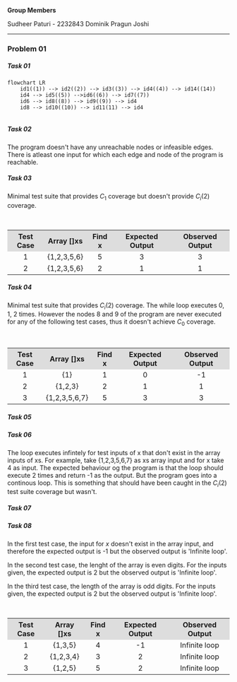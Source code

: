 **Group Members**

Sudheer Paturi - 2232843
Dominik
Pragun Joshi

---

### Problem 01

##### Task 01
```mermaid
flowchart LR
	id1((1)) --> id2((2)) --> id3((3)) --> id4((4)) --> id14((14))
	id4 --> id5((5)) -->id6((6)) --> id7((7))
	id6 --> id8((8)) --> id9((9)) --> id4
	id8 --> id10((10)) --> id11(11) --> id4
	
```

##### Task 02

The program doesn't have any unreachable nodes or infeasible edges. There is atleast one input for which each edge and node of the program is reachable.

##### Task 03
Minimal test suite that provides $C_1$ coverage but doesn't provide $C_i(2)$ coverage.
<table style="text-align:center; width:100%;">  
  <tr style="background-color: #dddddd;">  
    <th style="text-align:center">Test Case</th>  
    <th style="text-align:center">Array []xs</th>  
    <th style="text-align:center">Find x</th>  
    <th style="text-align:center">Expected Output</th>
    <th style="text-align:center">Observed Output</th>
  </tr>  
  <tr style="text-align:center; width:100%;">  
    <td>1</td>  
    <td>{1,2,3,5,6}</td>  
    <td>5</td> 
    <td>3</td>
    <td>3</td>  
  </tr>   
  <tr style="text-align:center; width:100%;">  
    <td>2</td>  
    <td>{1,2,3,5,6}</td>  
    <td>2</td> 
    <td>1</td>
    <td>1</td> 
  </tr>   
</table>

##### Task 04
Minimal test suite that provides $C_i(2)$ coverage. The while loop executes 0, 1, 2 times. However the nodes 8 and 9 of the program are never executed for any of the following test cases, thus it doesn't achieve $C_0$ coverage.
<table style="text-align:center; width:100%;">  
  <tr style="background-color: #dddddd;">  
    <th style="text-align:center">Test Case</th>  
    <th style="text-align:center">Array []xs</th>  
    <th style="text-align:center">Find x</th>  
    <th style="text-align:center">Expected Output</th>
    <th style="text-align:center">Observed Output</th>
  </tr>  
  <tr style="text-align:center; width:100%;">  
    <td>1</td>  
    <td>{1}</td>  
    <td>1</td> 
    <td>0</td>
    <td>-1</td>  
  </tr>
  <tr style="text-align:center; width:100%;">  
    <td>2</td>  
    <td>{1,2,3}</td>  
    <td>2</td> 
    <td>1</td>
    <td>1</td>  
  </tr>
  <tr style="text-align:center; width:100%;">  
    <td>3</td>  
    <td>{1,2,3,5,6,7}</td>  
    <td>5</td> 
    <td>3</td>
    <td>3</td>  
  </tr>    
</table>

##### Task 05

##### Task 06

The loop executes infintely for test inputs of x that don't exist in the array inputs of xs. For example, take {1,2,3,5,6,7} as xs array input and for x take 4 as input. The expected behaviour og the program is that the loop should execute 2 times and return -1 as the output. But the program goes into a continous loop. This is something that should have been caught in the $C_i(2)$ test suite coverage but wasn't. 

##### Task 07

##### Task 08

In the first test case, the input for $x$ doesn't exist in the array input, and therefore the expected output is -1 but the observed output is 'Infinite loop'.

In the second test case, the lenght of the array is even digits. For the inputs given, the expected output is 2 but the observed output is 'Infinite loop'.

In the third test case, the length of the array is odd digits. For the inputs given, the expected output is 2 but the observed output is 'Infinite loop'.
<table style="text-align:center; width:100%;">  
  <tr style="background-color: #dddddd;">  
    <th style="text-align:center">Test Case</th>  
    <th style="text-align:center">Array []xs</th>  
    <th style="text-align:center">Find x</th>  
    <th style="text-align:center">Expected Output</th>
    <th style="text-align:center">Observed Output</th>
  </tr>  
  <tr style="text-align:center; width:100%;">  
    <td>1</td>  
    <td>{1,3,5}</td>  
    <td>4</td> 
    <td>-1</td>
    <td>Infinite loop</td>  
  </tr>
  <tr style="text-align:center; width:100%;">  
    <td>2</td>  
    <td>{1,2,3,4}</td>  
    <td>3</td> 
    <td>2</td>
    <td>Infinite loop</td>  
  </tr>
  <tr style="text-align:center; width:100%;">  
    <td>3</td>  
    <td>{1,2,5}</td>  
    <td>5</td> 
    <td>2</td>
    <td>Infinite loop</td>  
  </tr>    
</table>
